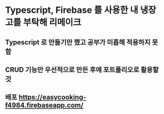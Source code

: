 # Typescript, Firebase 를 사용한 내 냉장고를 부탁해 리메이크

## Typescript 로 만들기만 했고 공부가 미흡해 적용하지 못함
## CRUD 기능만 우선적으로 만든 후에 포트폴리오로 활용할 것
## 배포 https://easycooking-f4984.firebaseapp.com/
